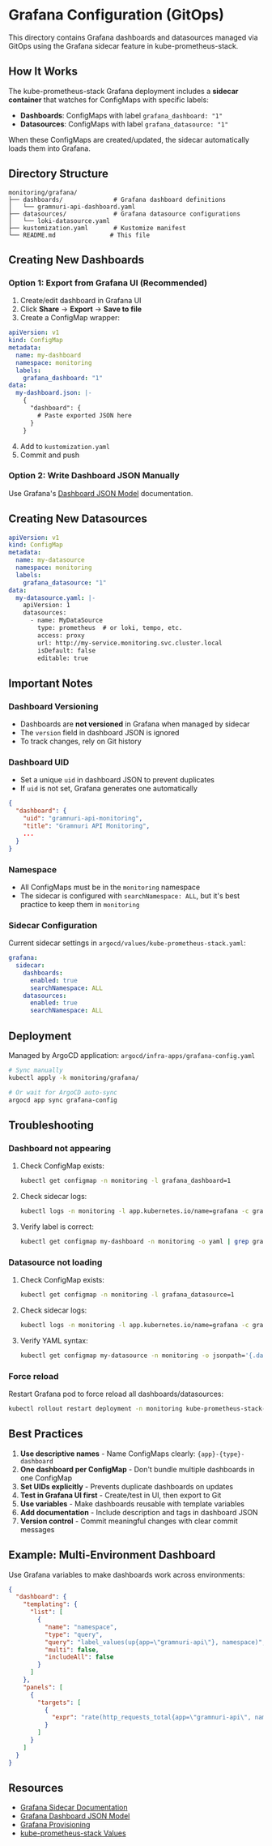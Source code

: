 # Grafana Configuration (GitOps)

This directory contains Grafana dashboards and datasources managed via GitOps using the Grafana sidecar feature in kube-prometheus-stack.

## How It Works

The kube-prometheus-stack Grafana deployment includes a **sidecar container** that watches for ConfigMaps with specific labels:

- **Dashboards**: ConfigMaps with label `grafana_dashboard: "1"`
- **Datasources**: ConfigMaps with label `grafana_datasource: "1"`

When these ConfigMaps are created/updated, the sidecar automatically loads them into Grafana.

## Directory Structure

```
monitoring/grafana/
├── dashboards/              # Grafana dashboard definitions
│   └── gramnuri-api-dashboard.yaml
├── datasources/             # Grafana datasource configurations
│   └── loki-datasource.yaml
├── kustomization.yaml       # Kustomize manifest
└── README.md               # This file
```

## Creating New Dashboards

### Option 1: Export from Grafana UI (Recommended)

1. Create/edit dashboard in Grafana UI
2. Click **Share** → **Export** → **Save to file**
3. Create a ConfigMap wrapper:

```yaml
apiVersion: v1
kind: ConfigMap
metadata:
  name: my-dashboard
  namespace: monitoring
  labels:
    grafana_dashboard: "1"
data:
  my-dashboard.json: |-
    {
      "dashboard": {
        # Paste exported JSON here
      }
    }
```

4. Add to `kustomization.yaml`
5. Commit and push

### Option 2: Write Dashboard JSON Manually

Use Grafana's [Dashboard JSON Model](https://grafana.com/docs/grafana/latest/dashboards/json-model/) documentation.

## Creating New Datasources

```yaml
apiVersion: v1
kind: ConfigMap
metadata:
  name: my-datasource
  namespace: monitoring
  labels:
    grafana_datasource: "1"
data:
  my-datasource.yaml: |-
    apiVersion: 1
    datasources:
      - name: MyDataSource
        type: prometheus  # or loki, tempo, etc.
        access: proxy
        url: http://my-service.monitoring.svc.cluster.local
        isDefault: false
        editable: true
```

## Important Notes

### Dashboard Versioning

- Dashboards are **not versioned** in Grafana when managed by sidecar
- The `version` field in dashboard JSON is ignored
- To track changes, rely on Git history

### Dashboard UID

- Set a unique `uid` in dashboard JSON to prevent duplicates
- If `uid` is not set, Grafana generates one automatically

```json
{
  "dashboard": {
    "uid": "gramnuri-api-monitoring",
    "title": "Gramnuri API Monitoring",
    ...
  }
}
```

### Namespace

- All ConfigMaps must be in the `monitoring` namespace
- The sidecar is configured with `searchNamespace: ALL`, but it's best practice to keep them in `monitoring`

### Sidecar Configuration

Current sidecar settings in `argocd/values/kube-prometheus-stack.yaml`:

```yaml
grafana:
  sidecar:
    dashboards:
      enabled: true
      searchNamespace: ALL
    datasources:
      enabled: true
      searchNamespace: ALL
```

## Deployment

Managed by ArgoCD application: `argocd/infra-apps/grafana-config.yaml`

```bash
# Sync manually
kubectl apply -k monitoring/grafana/

# Or wait for ArgoCD auto-sync
argocd app sync grafana-config
```

## Troubleshooting

### Dashboard not appearing

1. Check ConfigMap exists:

   ```bash
   kubectl get configmap -n monitoring -l grafana_dashboard=1
   ```

2. Check sidecar logs:

   ```bash
   kubectl logs -n monitoring -l app.kubernetes.io/name=grafana -c grafana-sc-dashboard
   ```

3. Verify label is correct:
   ```bash
   kubectl get configmap my-dashboard -n monitoring -o yaml | grep grafana_dashboard
   ```

### Datasource not loading

1. Check ConfigMap exists:

   ```bash
   kubectl get configmap -n monitoring -l grafana_datasource=1
   ```

2. Check sidecar logs:

   ```bash
   kubectl logs -n monitoring -l app.kubernetes.io/name=grafana -c grafana-sc-datasources
   ```

3. Verify YAML syntax:
   ```bash
   kubectl get configmap my-datasource -n monitoring -o jsonpath='{.data}'
   ```

### Force reload

Restart Grafana pod to force reload all dashboards/datasources:

```bash
kubectl rollout restart deployment -n monitoring kube-prometheus-stack-grafana
```

## Best Practices

1. **Use descriptive names** - Name ConfigMaps clearly: `{app}-{type}-dashboard`
2. **One dashboard per ConfigMap** - Don't bundle multiple dashboards in one ConfigMap
3. **Set UIDs explicitly** - Prevents duplicate dashboards on updates
4. **Test in Grafana UI first** - Create/test in UI, then export to Git
5. **Use variables** - Make dashboards reusable with template variables
6. **Add documentation** - Include description and tags in dashboard JSON
7. **Version control** - Commit meaningful changes with clear commit messages

## Example: Multi-Environment Dashboard

Use Grafana variables to make dashboards work across environments:

```json
{
  "dashboard": {
    "templating": {
      "list": [
        {
          "name": "namespace",
          "type": "query",
          "query": "label_values(up{app=\"gramnuri-api\"}, namespace)",
          "multi": false,
          "includeAll": false
        }
      ]
    },
    "panels": [
      {
        "targets": [
          {
            "expr": "rate(http_requests_total{app=\"gramnuri-api\", namespace=\"$namespace\"}[5m])"
          }
        ]
      }
    ]
  }
}
```

## Resources

- [Grafana Sidecar Documentation](https://github.com/grafana/helm-charts/tree/main/charts/grafana#sidecar-for-dashboards)
- [Grafana Dashboard JSON Model](https://grafana.com/docs/grafana/latest/dashboards/json-model/)
- [Grafana Provisioning](https://grafana.com/docs/grafana/latest/administration/provisioning/)
- [kube-prometheus-stack Values](https://github.com/prometheus-community/helm-charts/blob/main/charts/kube-prometheus-stack/values.yaml)
